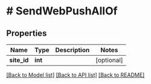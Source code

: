 # # SendWebPushAllOf

## Properties

Name | Type | Description | Notes
------------ | ------------- | ------------- | -------------
**site_id** | **int** |  | [optional]

[[Back to Model list]](../../README.md#models) [[Back to API list]](../../README.md#endpoints) [[Back to README]](../../README.md)

